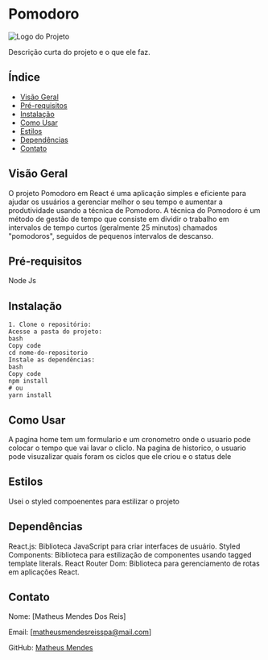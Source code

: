 # Pomodoro

![Logo do Projeto](../Pomodoro/vite-project//src/assets/react.svg)

Descrição curta do projeto e o que ele faz.

## Índice

- [Visão Geral](#visão-geral)
- [Pré-requisitos](#pré-requisitos)
- [Instalação](#instalação)
- [Como Usar](#como-usar)
- [Estilos](#estilos)
- [Dependências](#dependências)
- [Contato](#contato)

## Visão Geral

O projeto Pomodoro em React é uma aplicação simples e eficiente para ajudar os usuários a gerenciar melhor o seu tempo e aumentar a produtividade usando a técnica de Pomodoro. A técnica do Pomodoro é um método de gestão de tempo que consiste em dividir o trabalho em intervalos de tempo curtos (geralmente 25 minutos) chamados "pomodoros", seguidos de pequenos intervalos de descanso.

## Pré-requisitos

Node Js

## Instalação
```
1. Clone o repositório:
Acesse a pasta do projeto:
bash
Copy code
cd nome-do-repositorio
Instale as dependências:
bash
Copy code
npm install
# ou
yarn install
```

## Como Usar
A pagina home tem um formulario e um cronometro onde o usuario pode colocar o tempo que vai lavar o cliclo.
Na pagina de historico, o usuario pode visuzalizar quais foram os ciclos que ele criou e o status dele



## Estilos
Usei o styled compoenentes para estilizar o projeto

## Dependências
React.js: Biblioteca JavaScript para criar interfaces de usuário.
Styled Components: Biblioteca para estilização de componentes usando tagged template literals.
React Router Dom: Biblioteca para gerenciamento de rotas em aplicações React.



## Contato

Nome: [Matheus Mendes Dos Reis]

Email: [matheusmendesreisspa@mail.com]

GitHub: [Matheus Mendes](https://github.com/MathMendesReis)
